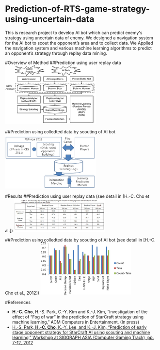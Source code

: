 # Prediction-of-RTS-game-strategy-using-uncertain-data
This is research project to develop AI bot which can predict enemy's strategy using uncertain data of enemy. We designed a navigation system for the AI bot to scout the opponent’s area and to collect data. We Applied the navigation system and various machine learning algorithms to predict an opponent’s strategy through replay data mining.

#Overview of Method
##Prediction using user replay data
<img src="https://github.com/chc2212/Prediction-of-RTS-game-strategy-using-uncertain-data/blob/master/pic0.png" width="300">

##Prediction using colledted data by scouting of AI bot
<img src="https://github.com/chc2212/Prediction-of-RTS-game-strategy-using-uncertain-data/blob/master/pic1.png" width="300" >

#Results
##Prediction using user replay data (see detail in [H.-C. Cho et al.])
<img src="https://github.com/chc2212/Prediction-of-RTS-game-strategy-using-uncertain-data/blob/master/pic3.JPG" width="300">

##Prediction using colledted data by scouting of AI bot (see detail in [H.-C. Cho et al., 2012])
<img src="https://github.com/chc2212/Prediction-of-RTS-game-strategy-using-uncertain-data/blob/master/pic4.png" width="300" >

#References
* **H.-C. Cho**, H.-S. Park, C.-Y. Kim and K.-J. Kim, “Investigation of the effect of “Fog of war” in the prediction of StarCraft strategy using machine learning,” ACM Computers in Entertainment. (In press)
* [H.-S. Park, **H.-C. Cho**, K.-Y. Lee, and K.-J. Kim, “Prediction of early stage opponent strategy for StarCraft AI using scouting and machine learning,” Workshop at SIGGRAPH ASIA (Computer Gaming Track), pp. 7-12, 2012 ](http://cilab.sejong.ac.kr/home/lib/exe/fetch.php?media=public:paper:wasa_2012_park.pdf)
